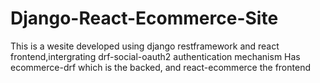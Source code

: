# Django-React-Ecommerce-Site
This is a wesite developed using django restframework and react frontend,intergrating drf-social-oauth2 authentication mechanism
Has ecommerce-drf which is the backed, and react-ecommerce the frontend
